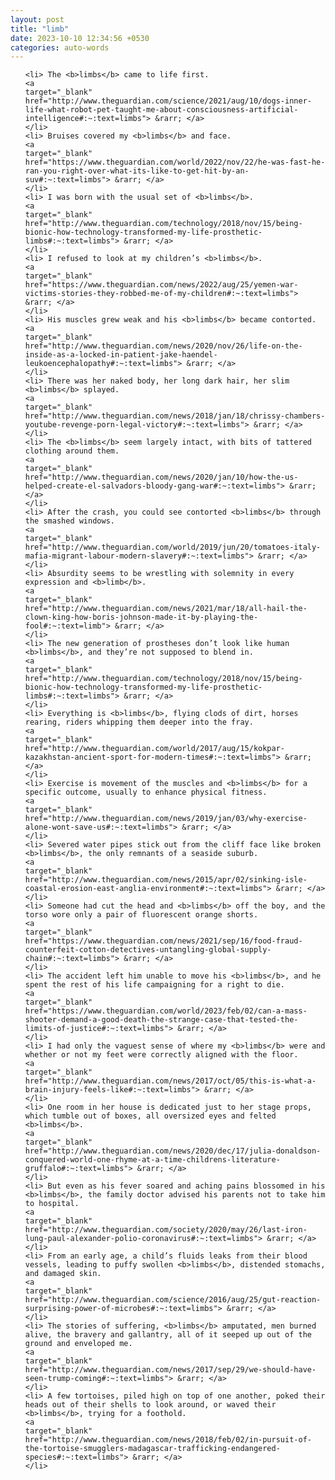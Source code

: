 ```yaml
---
layout: post
title: "limb"
date: 2023-10-10 12:34:56 +0530
categories: auto-words
---
```

<ol>

    <li> The <b>limbs</b> came to life first.
    <a 
    target="_blank" 
    href="http://www.theguardian.com/science/2021/aug/10/dogs-inner-life-what-robot-pet-taught-me-about-consciousness-artificial-intelligence#:~:text=limbs"> &rarr; </a>
    </li>
    <li> Bruises covered my <b>limbs</b> and face.
    <a 
    target="_blank" 
    href="https://www.theguardian.com/world/2022/nov/22/he-was-fast-he-ran-you-right-over-what-its-like-to-get-hit-by-an-suv#:~:text=limbs"> &rarr; </a>
    </li>
    <li> I was born with the usual set of <b>limbs</b>.
    <a 
    target="_blank" 
    href="http://www.theguardian.com/technology/2018/nov/15/being-bionic-how-technology-transformed-my-life-prosthetic-limbs#:~:text=limbs"> &rarr; </a>
    </li>
    <li> I refused to look at my children’s <b>limbs</b>.
    <a 
    target="_blank" 
    href="https://www.theguardian.com/news/2022/aug/25/yemen-war-victims-stories-they-robbed-me-of-my-children#:~:text=limbs"> &rarr; </a>
    </li>
    <li> His muscles grew weak and his <b>limbs</b> became contorted.
    <a 
    target="_blank" 
    href="http://www.theguardian.com/news/2020/nov/26/life-on-the-inside-as-a-locked-in-patient-jake-haendel-leukoencephalopathy#:~:text=limbs"> &rarr; </a>
    </li>
    <li> There was her naked body, her long dark hair, her slim <b>limbs</b> splayed.
    <a 
    target="_blank" 
    href="http://www.theguardian.com/news/2018/jan/18/chrissy-chambers-youtube-revenge-porn-legal-victory#:~:text=limbs"> &rarr; </a>
    </li>
    <li> The <b>limbs</b> seem largely intact, with bits of tattered clothing around them.
    <a 
    target="_blank" 
    href="http://www.theguardian.com/news/2020/jan/10/how-the-us-helped-create-el-salvadors-bloody-gang-war#:~:text=limbs"> &rarr; </a>
    </li>
    <li> After the crash, you could see contorted <b>limbs</b> through the smashed windows.
    <a 
    target="_blank" 
    href="http://www.theguardian.com/world/2019/jun/20/tomatoes-italy-mafia-migrant-labour-modern-slavery#:~:text=limbs"> &rarr; </a>
    </li>
    <li> Absurdity seems to be wrestling with solemnity in every expression and <b>limb</b>.
    <a 
    target="_blank" 
    href="http://www.theguardian.com/news/2021/mar/18/all-hail-the-clown-king-how-boris-johnson-made-it-by-playing-the-fool#:~:text=limb"> &rarr; </a>
    </li>
    <li> The new generation of prostheses don’t look like human <b>limbs</b>, and they’re not supposed to blend in.
    <a 
    target="_blank" 
    href="http://www.theguardian.com/technology/2018/nov/15/being-bionic-how-technology-transformed-my-life-prosthetic-limbs#:~:text=limbs"> &rarr; </a>
    </li>
    <li> Everything is <b>limbs</b>, flying clods of dirt, horses rearing, riders whipping them deeper into the fray.
    <a 
    target="_blank" 
    href="http://www.theguardian.com/world/2017/aug/15/kokpar-kazakhstan-ancient-sport-for-modern-times#:~:text=limbs"> &rarr; </a>
    </li>
    <li> Exercise is movement of the muscles and <b>limbs</b> for a specific outcome, usually to enhance physical fitness.
    <a 
    target="_blank" 
    href="http://www.theguardian.com/news/2019/jan/03/why-exercise-alone-wont-save-us#:~:text=limbs"> &rarr; </a>
    </li>
    <li> Severed water pipes stick out from the cliff face like broken <b>limbs</b>, the only remnants of a seaside suburb.
    <a 
    target="_blank" 
    href="http://www.theguardian.com/news/2015/apr/02/sinking-isle-coastal-erosion-east-anglia-environment#:~:text=limbs"> &rarr; </a>
    </li>
    <li> Someone had cut the head and <b>limbs</b> off the boy, and the torso wore only a pair of fluorescent orange shorts.
    <a 
    target="_blank" 
    href="https://www.theguardian.com/news/2021/sep/16/food-fraud-counterfeit-cotton-detectives-untangling-global-supply-chain#:~:text=limbs"> &rarr; </a>
    </li>
    <li> The accident left him unable to move his <b>limbs</b>, and he spent the rest of his life campaigning for a right to die.
    <a 
    target="_blank" 
    href="https://www.theguardian.com/world/2023/feb/02/can-a-mass-shooter-demand-a-good-death-the-strange-case-that-tested-the-limits-of-justice#:~:text=limbs"> &rarr; </a>
    </li>
    <li> I had only the vaguest sense of where my <b>limbs</b> were and whether or not my feet were correctly aligned with the floor.
    <a 
    target="_blank" 
    href="http://www.theguardian.com/news/2017/oct/05/this-is-what-a-brain-injury-feels-like#:~:text=limbs"> &rarr; </a>
    </li>
    <li> One room in her house is dedicated just to her stage props, which tumble out of boxes, all oversized eyes and felted <b>limbs</b>.
    <a 
    target="_blank" 
    href="http://www.theguardian.com/news/2020/dec/17/julia-donaldson-conquered-world-one-rhyme-at-a-time-childrens-literature-gruffalo#:~:text=limbs"> &rarr; </a>
    </li>
    <li> But even as his fever soared and aching pains blossomed in his <b>limbs</b>, the family doctor advised his parents not to take him to hospital.
    <a 
    target="_blank" 
    href="http://www.theguardian.com/society/2020/may/26/last-iron-lung-paul-alexander-polio-coronavirus#:~:text=limbs"> &rarr; </a>
    </li>
    <li> From an early age, a child’s fluids leaks from their blood vessels, leading to puffy swollen <b>limbs</b>, distended stomachs, and damaged skin.
    <a 
    target="_blank" 
    href="http://www.theguardian.com/science/2016/aug/25/gut-reaction-surprising-power-of-microbes#:~:text=limbs"> &rarr; </a>
    </li>
    <li> The stories of suffering, <b>limbs</b> amputated, men burned alive, the bravery and gallantry, all of it seeped up out of the ground and enveloped me.
    <a 
    target="_blank" 
    href="http://www.theguardian.com/news/2017/sep/29/we-should-have-seen-trump-coming#:~:text=limbs"> &rarr; </a>
    </li>
    <li> A few tortoises, piled high on top of one another, poked their heads out of their shells to look around, or waved their <b>limbs</b>, trying for a foothold.
    <a 
    target="_blank" 
    href="http://www.theguardian.com/news/2018/feb/02/in-pursuit-of-the-tortoise-smugglers-madagascar-trafficking-endangered-species#:~:text=limbs"> &rarr; </a>
    </li>